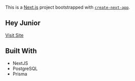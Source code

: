This is a [Next.js](https://nextjs.org/) project bootstrapped with [`create-next-app`](https://github.com/vercel/next.js/tree/canary/packages/create-next-app).

## Hey Junior

[Visit Site](https://heyjunior.co)

## Built With
- NextJS
- PostgreSQL
- Prisma
